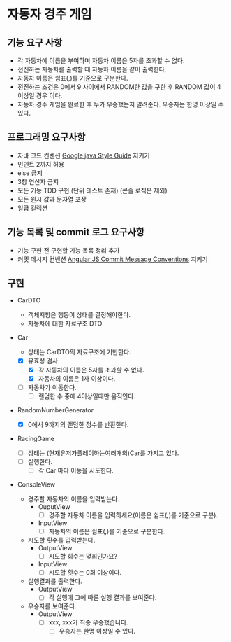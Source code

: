 # 자동자 경주 게임

## 기능 요구 사항

- 각 자동차에 이름을 부여하며 자동차 이름은 5자를 초과할 수 없다.
- 전진하는 자동차를 출력할 때 자동차 이름을 같이 출력한다.
- 자동차 이름은 쉼표(,)를 기준으로 구분한다.
- 전진하는 조건은 0에서 9 사이에서 RANDOM한 값을 구한 후 RANDOM 값이 4 이상일 경우 이다.
- 자동차 경주 게임을 완료한 후 누가 우승했는지 알려준다. 우승자는 한명 이상일 수 있다.

## 프로그래밍 요구사항

- 자바 코드 컨벤션 [Google java Style Guide](https://google.github.io/styleguide/javaguide.html) 지키기
- 인덴트 2까지 허용
- else 금지
- 3항 연산자 금지
- 모든 기능 TDD 구현 (단위 테스트 존재) (콘솔 로직은 제외)
- 모든 원시 값과 문자열 포장
- 일급 컬렉션

## 기능 목록 및 commit 로그 요구사항

- 기능 구현 전 구현할 기능 목록 정리 추가
- 커밋 메시지 컨벤션 [Angular JS Commit Message Conventions](https://gist.github.com/stephenparish/9941e89d80e2bc58a153) 지키기

## 구현

- CarDTO
    - 객체지향은 행동이 상태를 결정해야한다.
    - 자동차에 대한 자료구조 DTO

- Car
    - 상태는 CarDTO의 자료구조에 기반한다.
    - [x] 유효성 검사
        - [x] 각 자동차의 이름은 5자를 초과할 수 없다.
        - [x] 자동차의 이름은 1자 이상이다.
    - [ ] 자동차가 이동한다.
        - [ ] 랜덤한 수 중에 4이상일때만 움직인다.

- RandomNumberGenerator
    - [x] 0에서 9까지의 랜덤한 정수를 반환한다.

- RacingGame
    - [ ] 상태는 (현재유저가플레이하는여러개의)Car를 가지고 있다.
    - [ ] 실행한다.
        - [ ] 각 Car 마다 이동을 시도한다.

- ConsoleView
    - 경주할 자동차의 이름을 입력받는다.
        - OuputView
            - [ ] 경주할 자동차 이름을 입력하세요(이름은 쉼표(,)를 기준으로 구분).
        - InputView
            - [ ] 자동차의 이름은 쉼표(,)를 기준으로 구분한다.
    - 시도할 횟수를 입력받는다.
        - OutputView
            - [ ] 시도할 회수는 몇회인가요?
        - InputView
            - [ ] 시도할 횟수는 0회 이상이다.
    - 실행결과를 출력한다.
        - OutputView
            - [ ] 각 실행에 그에 따른 실행 결과를 보여준다.
    - 우승자를 보여준다.
        - OutputView
            - [ ] xxx, xxx가 최종 우승했습니다.
                - [ ] 우승자는 한명 이상일 수 있다.
